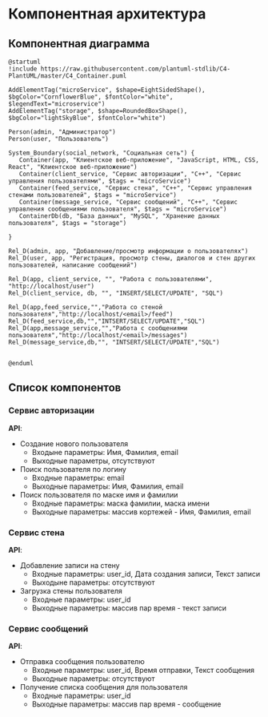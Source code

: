 # Компонентная архитектура
<!-- Состав и взаимосвязи компонентов системы между собой и внешними системами с указанием протоколов, ключевые технологии, используемые для реализации компонентов.
Диаграмма контейнеров C4 и текстовое описание. 
-->
## Компонентная диаграмма

```plantuml
@startuml
!include https://raw.githubusercontent.com/plantuml-stdlib/C4-PlantUML/master/C4_Container.puml

AddElementTag("microService", $shape=EightSidedShape(), $bgColor="CornflowerBlue", $fontColor="white", $legendText="microservice")
AddElementTag("storage", $shape=RoundedBoxShape(), $bgColor="lightSkyBlue", $fontColor="white")

Person(admin, "Администратор")
Person(user, "Пользователь")

System_Boundary(social_network, "Социальная сеть") {
   Container(app, "Клиентское веб-приложение", "JavaScript, HTML, CSS, React", "Клиентское веб-приложение")
   Container(client_service, "Сервис авторизации", "C++", "Сервис управления пользователями", $tags = "microService")    
   Container(feed_service, "Сервис стена", "C++", "Сервис управления стенами пользователей", $tags = "microService") 
   Container(message_service, "Сервис сообщений", "C++", "Сервис управления сообщениями пользователя", $tags = "microService")       
   ContainerDb(db, "База данных", "MySQL", "Хранение данных пользователя", $tags = "storage")
   
}

Rel_D(admin, app, "Добавление/просмотр информации о пользователях")
Rel_D(user, app, "Регистрация, просмотр стены, диалогов и стен других пользователей, написание сообщений")

Rel_D(app, client_service, "", "Работа с пользователями", "http://localhost/user")
Rel_D(client_service, db, "", "INSERT/SELECT/UPDATE", "SQL")

Rel_D(app,feed_service,"","Работа со стеной пользователя","http://localhost/<email>/feed")
Rel_D(feed_service,db,"","INTSERT/SELECT/UPDATE","SQL")
Rel_D(app,message_service,"","Работа с сообщениями пользователя","http://localhost/<email>/messages")
Rel_D(message_service,db,"", "INTSERT/SELECT/UPDATE","SQL")


@enduml
```
## Список компонентов
### Сервис авторизации
**API**:
-	Создание нового пользователя
     - Входыне параметры: Имя, Фамилия, email
     - Выходные параметры, отсутствуют
-	Поиск пользователя по логину
     - Входные параметры: email
     - Выходные параметры: Имя, Фамилия, email
-	Поиск пользователя по маске имя и фамилии
     - Входные параметры: маска фамилии, маска имени
     - Выходные параметры: массив кортежей - Имя, Фамилия, email

### Сервис стена
**API**:
- Добавление записи на стену
  - Входные параметры: user_id, Дата создания записи, Текст записи
  - Выходыне параметры: отсутствуют
- Загрузка стены пользователя
  - Входные параметры: user_id
  - Выходные параметры: массив пар время - текст записи


### Сервис сообщений
**API**:
- Отправка сообщения пользователю
  - Входные параметры: user_id, Время отправки, Текст сообщения
  - Выходные параметры: отсутствуют
- Получение списка сообщения для пользователя
  - Входные параметры: user_id
  - Выходные параметры: массив пар время - сообщение
